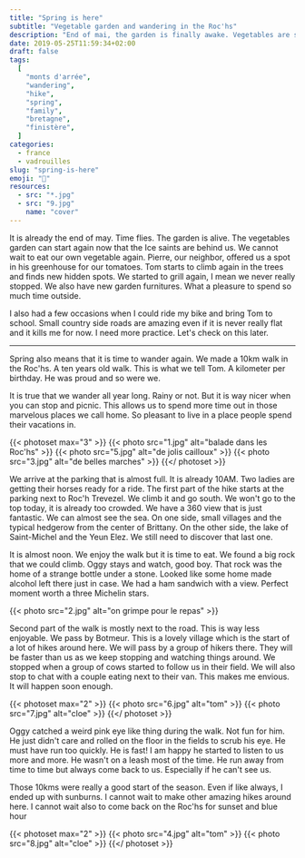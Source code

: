 ```yaml
---
title: "Spring is here"
subtitle: "Vegetable garden and wandering in the Roc'hs"
description: "End of mai, the garden is finally awake. Vegetables are starting to grow. For us, it is time to wander around the monts d'Arrée."
date: 2019-05-25T11:59:34+02:00
draft: false
tags:
  [
    "monts d'arrée",
    "wandering",
    "hike",
    "spring",
    "family",
    "bretagne",
    "finistère",
  ]
categories:
  - france
  - vadrouilles
slug: "spring-is-here"
emoji: "🌱"
resources:
  - src: "*.jpg"
  - src: "9.jpg"
    name: "cover"
---
```


It is already the end of may. Time flies. The garden is alive. The vegetables garden can start again now that the Ice saints are behind us. We cannot wait to eat our own vegetable again. Pierre, our neighbor, offered us a spot in his greenhouse for our tomatoes. Tom starts to climb again in the trees and finds new hidden spots. We started to grill again, I mean we never really stopped. We also have new garden furnitures. What a pleasure to spend so much time outside.

I also had a few occasions when I could ride my bike and bring Tom to school. Small country side roads are amazing even if it is never really flat and it kills me for now. I need more practice. Let's check on this later.

<hr/>

Spring also means that it is time to wander again. We made a 10km walk in the Roc'hs. A ten years old walk. This is what we tell Tom. A kilometer per birthday. He was proud and so were we.

It is true that we wander all year long. Rainy or not. But it is way nicer when you can stop and picnic. This allows us to spend more time out in those marvelous places we call home. So pleasant to live in a place people spend their vacations in.

{{< photoset max="3" >}}
{{< photo src="1.jpg" alt="balade dans les Roc'hs" >}}
{{< photo src="5.jpg" alt="de jolis cailloux" >}}
{{< photo src="3.jpg" alt="de belles marches" >}}
{{</ photoset >}}

We arrive at the parking that is almost full. It is already 10AM. Two ladies are getting their horses ready for a ride.
The first part of the hike starts at the parking next to Roc'h Trevezel. We climb it and go south. We won't go to the top today, it is already too crowded. We have a 360 view that is just fantastic. We can almost see the sea. On one side, small villages and the typical hedgerow from the center of Brittany. On the other side, the lake of Saint-Michel and the Yeun Elez. We still need to discover that last one.

It is almost noon. We enjoy the walk but it is time to eat. We found a big rock that we could climb. Oggy stays and watch, good boy. That rock was the home of a strange bottle under a stone. Looked like some home made alcohol left there just in case. We had a ham sandwich with a view. Perfect moment worth a three Michelin stars.

{{< photo src="2.jpg" alt="on grimpe pour le repas" >}}

Second part of the walk is mostly next to the road. This is way less enjoyable. We pass by Botmeur. This is a lovely village which is the start of a lot of hikes around here. We will pass by a group of hikers there. They will be faster than us as we keep stopping and watching things around. We stopped when a group of cows started to follow us in their field. We will also stop to chat with a couple eating next to their van. This makes me envious. It will happen soon enough.

{{< photoset max="2" >}}
{{< photo src="6.jpg" alt="tom" >}}
{{< photo src="7.jpg" alt="cloe" >}}
{{</ photoset >}}

Oggy catched a weird pink eye like thing during the walk. Not fun for him. He just didn't care and rolled on the floor in the fields to scrub his eye. He must have run too quickly. He is fast! I am happy he started to listen to us more and more. He wasn't on a leash most of the time. He run away from time to time but always come back to us. Especially if he can't see us.

Those 10kms were really a good start of the season. Even if like always, I ended up with sunburns. I cannot wait to make other amazing hikes around here. I cannot wait also to come back on the Roc'hs for sunset and blue hour

{{< photoset max="2" >}}
{{< photo src="4.jpg" alt="tom" >}}
{{< photo src="8.jpg" alt="cloe" >}}
{{</ photoset >}}
